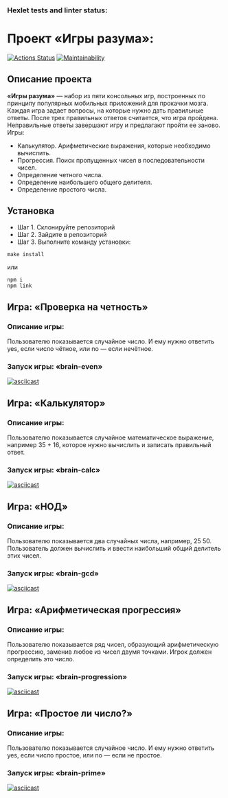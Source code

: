 ### Hexlet tests and linter status:
# Проект «Игры разума»:
[![Actions Status](https://github.com/SkripnikovOV/frontend-project-44/workflows/hexlet-check/badge.svg)](https://github.com/SkripnikovOV/frontend-project-44/actions)
[![Maintainability](https://api.codeclimate.com/v1/badges/9c2ccc4b9c557cb2917f/maintainability)](https://codeclimate.com/github/SkripnikovOV/frontend-project-44/maintainability)
 
## Описание проекта
__«Игры разума»__ — набор из пяти консольных игр, построенных по принципу популярных мобильных приложений для прокачки мозга. Каждая игра задает вопросы, на которые нужно дать правильные ответы. После трех правильных ответов считается, что игра пройдена. Неправильные ответы завершают игру и предлагают пройти ее заново. Игры:

* Калькулятор. Арифметические выражения, которые необходимо вычислить.
* Прогрессия. Поиск пропущенных чисел в последовательности чисел.
* Определение четного числа.
* Определение наибольшего общего делителя.
* Определение простого числа.

## Установка
* Шаг 1. Склонируйте репозиторий
* Шаг 2. Зайдите в репозиторий
* Шаг 3. Выполните команду установки:

```
make install
```
или

```
npm i
npm link
```

## Игра: «Проверка на четность»
### Описание игры:
Пользователю показывается случайное число. И ему нужно ответить yes, если число чётное, или no — если нечётное.
### Запуск игры: __«brain-even»__
[![asciicast](https://asciinema.org/a/6KTGUTnBt6dV169hI6P9cJvL1.svg)](https://asciinema.org/a/6KTGUTnBt6dV169hI6P9cJvL1)


## Игра: «Калькулятор»
### Описание игры:
Пользователю показывается случайное математическое выражение, например 35 + 16, которое нужно вычислить и записать правильный ответ.
### Запуск игры: __«brain-calc»__
[![asciicast](https://asciinema.org/a/wV3tPSWxhjHtSPA0GXlsrfPEB.svg)](https://asciinema.org/a/wV3tPSWxhjHtSPA0GXlsrfPEB)

## Игра: «НОД»
### Описание игры:
Пользователю показывается два случайных числа, например, 25 50. Пользователь должен вычислить и ввести наибольший общий делитель этих чисел.
### Запуск игры: __«brain-gcd»__
[![asciicast](https://asciinema.org/a/GiCF75ByJBbulvoylAHYgmr3I.svg)](https://asciinema.org/a/GiCF75ByJBbulvoylAHYgmr3I)

## Игра: «Арифметическая прогрессия»
### Описание игры:
Пользователю показывается ряд чисел, образующий арифметическую прогрессию, заменив любое из чисел двумя точками. Игрок должен определить это число.
### Запуск игры: __«brain-progression»__
[![asciicast](https://asciinema.org/a/Vw9UqzUQhTBg7toCt82qsXta6.svg)](https://asciinema.org/a/Vw9UqzUQhTBg7toCt82qsXta6)

## Игра: «Простое ли число?»
### Описание игры:
Пользователю показывается случайное число. И ему нужно ответить yes, если число простое, или no — если не простое.
### Запуск игры: __«brain-prime»__
[![asciicast](https://asciinema.org/a/0v5k7sPwfzY1Aj4bD7UYO0rqL.svg)](https://asciinema.org/a/0v5k7sPwfzY1Aj4bD7UYO0rqL)